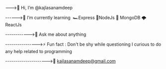 
--->👋 Hi, I’m @kajlasanamdeep
 
------>👀 I’m currently learning 
      🏎Express
       🧩NodeJs
       🍃 MongoDB
        🌩 ReactJs

------------>💬 Ask me about anything 

---------------->⚡ Fun fact :
          Don't be shy while questioning 
          I curious to do any help related to programming

--------------------->📧 kajlasanamdeep@gmail.com
        
